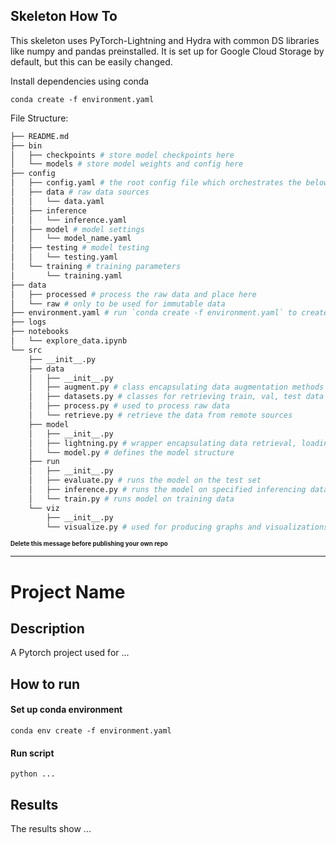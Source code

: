 ## Skeleton How To

This skeleton uses PyTorch-Lightning and Hydra with common DS libraries like numpy and pandas preinstalled. It is set up for Google Cloud Storage by default, but this can be easily changed.

Install dependencies using conda

```
conda create -f environment.yaml
```

File Structure:

```bash
├── README.md
├── bin
│   ├── checkpoints # store model checkpoints here
│   └── models # store model weights and config here
├── config
│   ├── config.yaml # the root config file which orchestrates the below subconfigs
│   ├── data # raw data sources
│   │   └── data.yaml
│   ├── inference
│   │   └── inference.yaml
│   ├── model # model settings
│   │   └── model_name.yaml
│   ├── testing # model testing
│   │   └── testing.yaml
│   └── training # training parameters
│       └── training.yaml
├── data
│   ├── processed # process the raw data and place here
│   └── raw # only to be used for immutable data
├── environment.yaml # run `conda create -f environment.yaml` to create the virtual environment
├── logs
├── notebooks
│   └── explore_data.ipynb
└── src
    ├── __init__.py
    ├── data
    │   ├── __init__.py
    │   ├── augment.py # class encapsulating data augmentation methods
    │   ├── datasets.py # classes for retrieving train, val, test data
    │   ├── process.py # used to process raw data
    │   └── retrieve.py # retrieve the data from remote sources
    ├── model
    │   ├── __init__.py
    │   ├── lightning.py # wrapper encapsulating data retrieval, loading, augmentation and model training, val, testing
    │   └── model.py # defines the model structure
    ├── run
    │   ├── __init__.py
    │   ├── evaluate.py # runs the model on the test set
    │   ├── inference.py # runs the model on specified inferencing data
    │   └── train.py # runs model on training data
    └── viz
        ├── __init__.py
        └── visualize.py # used for producing graphs and visualizations
```

**<sub><sup>Delete this message before publishing your own repo</sup></sub>**

---

# Project Name

## Description

A Pytorch project used for ...

## How to run

#### Set up conda environment

```
conda env create -f environment.yaml
```

#### Run script

```
python ...
```

## Results

The results show ...
